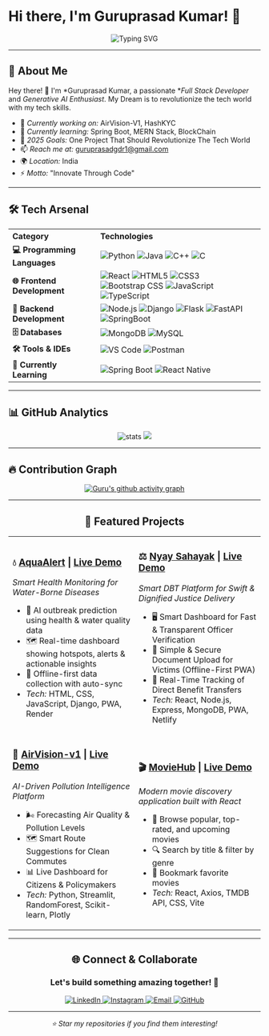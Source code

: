 
# Hi there, I'm Guruprasad Kumar! 👋

<div align="center">
  
  ![Typing SVG](https://readme-typing-svg.herokuapp.com?font=Fira+Code&size=30&duration=3000&pause=1000&color=00D9FF&center=true&vCenter=true&width=600&lines=Welcome+to+my+GitHub+Profile!;Passionate+Full+Stack+Developer;Gen+AI+Enthusiast;Innovating+Through+Code!)

  
</div>

---

## 🚀 About Me



Hey there! 👋 I'm *Guruprasad Kumar, a passionate **Full Stack Developer* and *Generative AI Enthusiast*. My Dream is to revolutionize the tech world with my tech skills.

- 🔭 *Currently working on:* AirVision-V1, HashKYC 
- 🌱 *Currently learning:* Spring Boot, MERN Stack, BlockChain
- 🎯 *2025 Goals:* One Project That Should Revolutionize The Tech World
- 📫 *Reach me at:* guruprasadgdr1@gmail.com
- 🌍 *Location:* India
- ⚡ *Motto:* "Innovate Through Code"

---

## 🛠 Tech Arsenal

<div align="center">

<table>
  <tr>
    <th align="left">Category</th>
    <th align="left">Technologies</th>
  </tr>
  <tr>
    <td><b>💻 Programming Languages</b></td>
    <td>
      <img src="https://skillicons.dev/icons?i=python" alt="Python" />
      <img src="https://skillicons.dev/icons?i=java" alt="Java" />
      <img src="https://skillicons.dev/icons?i=cpp" alt="C++" />
      <img src="https://skillicons.dev/icons?i=c" alt="C" />
    </td>
  </tr>
  <tr>
    <td><b>🌐 Frontend Development</b></td>
    <td>
      <img src="https://skillicons.dev/icons?i=react" alt="React" />
      <img src="https://skillicons.dev/icons?i=html" alt="HTML5" />
      <img src="https://skillicons.dev/icons?i=css" alt="CSS3" />
      <img src="https://skillicons.dev/icons?i=bootstrap" alt="Bootstrap CSS" />
      <img src="https://skillicons.dev/icons?i=js" alt="JavaScript" />
      <img src="https://skillicons.dev/icons?i=ts" alt="TypeScript" />
    </td>
  </tr>
  <tr>
    <td><b>🔧 Backend Development</b></td>
    <td>
      <img src="https://skillicons.dev/icons?i=nodejs" alt="Node.js" />
      <img src="https://skillicons.dev/icons?i=django" alt="Django" />
      <img src="https://skillicons.dev/icons?i=flask" alt="Flask" />
      <img src="https://skillicons.dev/icons?i=fastapi" alt="FastAPI" />
      <img src="https://skillicons.dev/icons?i=spring" alt="SpringBoot" />
    </td>
  </tr>
  <tr>
    <td><b>🗄 Databases</b></td>
    <td>
      <img src="https://skillicons.dev/icons?i=mongodb" alt="MongoDB" />
      <img src="https://skillicons.dev/icons?i=mysql" alt="MySQL" />
    </td>
  </tr>
  <tr>
    <td><b>🛠 Tools & IDEs</b></td>
    <td>
      <img src="https://skillicons.dev/icons?i=vscode" alt="VS Code" />
      <img src="https://skillicons.dev/icons?i=postman" alt="Postman" />
    </td>
  </tr>
  <tr>
    <td><b>🎯 Currently Learning</b></td>
    <td>
      <img src="https://skillicons.dev/icons?i=spring" alt="Spring Boot" />
      <img src="https://skillicons.dev/icons?i=reactnative" alt="React Native" />
    </td>
  </tr>
</table>

</div>

---

## 📊 GitHub Analytics

<div align="center">
  <img src="https://github-readme-stats.vercel.app/api?username=Guru1316&show_icons=true&theme=tokyonight" alt="stats"/>
  <img src="https://github-readme-stats.vercel.app/api/top-langs/?username=Guru1316&layout=compact&langs_count=8&theme=tokyonight"/>
</div>

<div align="center">

</div>



---

## 🔥 Contribution Graph

<div align="center">
  
[![Guru's github activity graph](https://github-readme-activity-graph.vercel.app/graph?username=Guru1316&theme=react-dark&hide_border=true)](https://github.com/ashutosh00710/github-readme-activity-graph)

</div>
<div align="center">

---

## 🎯 Featured Projects

<div align="center">

<table>
<tr>
<td width="50%">

### 💧 [AquaAlert](https://github.com/Guru1316/AquaAlert) | [Live Demo](https://aqua-alert-web.onrender.com/)
*Smart Health Monitoring for Water-Borne Diseases*
- 🤖 AI outbreak prediction using health & water quality data
- 🗺️ Real-time dashboard showing hotspots, alerts & actionable insights
- 📱 Offline-first data collection with auto-sync    
- *Tech:* HTML, CSS, JavaScript, Django, PWA, Render

</td>
<td width="50%">

### ⚖️ [Nyay Sahayak](https://github.com/Guru1316/Nyay-Sahayak) | [Live Demo](https://nyay-sahayak.netlify.app/)
*Smart DBT Platform for Swift & Dignified Justice Delivery*
- 🖥️ Smart Dashboard for Fast & Transparent Officer Verification
- 📱 Simple & Secure Document Upload for Victims (Offline-First PWA)
- 💸 Real-Time Tracking of Direct Benefit Transfers 
- *Tech:* React, Node.js, Express, MongoDB, PWA, Netlify

</td>
</tr>
<tr>
<td width="50%">

### 🚀 [AirVision-v1](https://github.com/Guru1316/AirVision-v1-) | [Live Demo](https://airvision-v1.streamlit.app/)
*AI-Driven Pollution Intelligence Platform*
- 🌬️ Forecasting Air Quality & Pollution Levels
- 🗺️ Smart Route Suggestions for Clean Commutes
- 📊 Live Dashboard for Citizens & Policymakers
- *Tech:* Python, Streamlit, RandomForest, Scikit-learn, Plotly

</td>
<td width="50%">

### 🎬 [MovieHub](https://github.com/Guru1316/MovieHub) | [Live Demo](https://guru1316.github.io/MovieHub)
*Modern movie discovery application built with React*
- 🎥 Browse popular, top-rated, and upcoming movies  
- 🔍 Search by title & filter by genre  
- 🔖 Bookmark favorite movies  
- *Tech:* React, Axios, TMDB API, CSS, Vite

</td>
</tr>
</table>

</div>

---

## 🌐 Connect & Collaborate

<div align="center">

### Let's build something amazing together! 🚀

<p>
  <a href="https://www.linkedin.com/in/guruprasad-k-713994314" target="_blank">
    <img src="https://img.shields.io/badge/LinkedIn-0077B5?style=for-the-badge&logo=linkedin&logoColor=white" alt="LinkedIn"/>
  </a>
  <a href="https://instagram.com/guru_1613_" target="_blank">
    <img src="https://img.shields.io/badge/Instagram-E4405F?style=for-the-badge&logo=instagram&logoColor=white" alt="Instagram"/>
  </a>
  <a href="mailto:guruprasadgdr1@gmail.com">
    <img src="https://img.shields.io/badge/Email-D14836?style=for-the-badge&logo=gmail&logoColor=white" alt="Email"/>
  </a>
  <a href="https://github.com/Guru1316" target="_blank">
    <img src="https://img.shields.io/badge/GitHub-100000?style=for-the-badge&logo=github&logoColor=white" alt="GitHub"/>
  </a>
</p>
<div align="center">


---

*⭐ Star my repositories if you find them interesting!*

</div>
